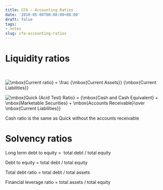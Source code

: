 ```yaml
---
title: CFA – Accounting Ratios
date: '2010-05-08T00:00:00+08:00'
draft: false
tags:
- notes
slug: cfa-accounting-ratios
---
```


# Liquidity ratios
 

![\mbox{Current ratio} = \frac {\mbox{Current Assets}} {\mbox{Current Liabilities}}](images/7c13dea39b40168c4fac5208d83f6f73.png)


![\mbox{Quick (Acid Test) Ratio} = {\mbox{Cash and Cash Equivalent} + \mbox{Marketable Securities} + \mbox{Accounts Receivable}\over \mbox{Current Liabilities}}](images/fcda4b9d4dc44a8ba4d194b8dbc12fd9.png)

Cash ratio is the same as Quick without the accounts receivable

# Solvency ratios

Long term debt to equity =  total debt / total equity

Debt to equity = total debt / total equity

Total debt ratio = total debt / total assets


Financial leverage ratio = total assets / total equity
